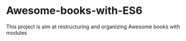 # Awesome-books-with-ES6
This project is aim at restructuring and organizing Awesome books with modules
